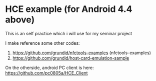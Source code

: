 HCE example (for Android 4.4 above)
===============
This is an self practice which i will use for my seminar project

I make reference some other codes:

1. https://github.com/grundid/nfctools-examples (nfctools-examples)
2. https://github.com/grundid/host-card-emulation-sample

On the otherside, android PC client is here:
  https://github.com/pc0805a/HCE_Client
